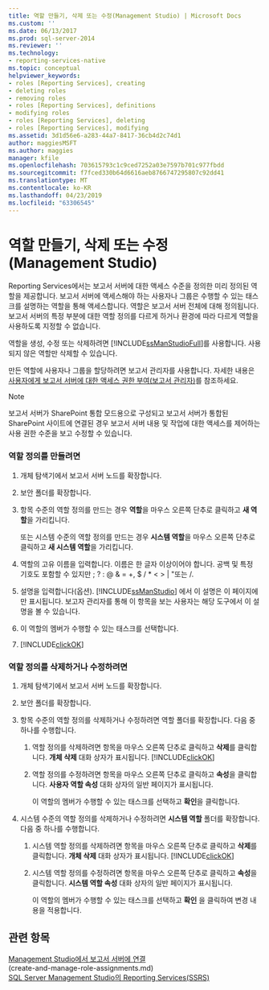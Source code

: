 ```yaml
---
title: 역할 만들기, 삭제 또는 수정(Management Studio) | Microsoft Docs
ms.custom: ''
ms.date: 06/13/2017
ms.prod: sql-server-2014
ms.reviewer: ''
ms.technology:
- reporting-services-native
ms.topic: conceptual
helpviewer_keywords:
- roles [Reporting Services], creating
- deleting roles
- removing roles
- roles [Reporting Services], definitions
- modifying roles
- roles [Reporting Services], deleting
- roles [Reporting Services], modifying
ms.assetid: 3d1d56e6-a283-44a7-8417-36cb4d2c74d1
author: maggiesMSFT
ms.author: maggies
manager: kfile
ms.openlocfilehash: 703615793c1c9ced7252a03e7597b701c977fbdd
ms.sourcegitcommit: f7fced330b64d6616aeb8766747295807c92dd41
ms.translationtype: MT
ms.contentlocale: ko-KR
ms.lasthandoff: 04/23/2019
ms.locfileid: "63306545"
---
```

# <a name="create-delete-or-modify-a-role-management-studio"></a>역할 만들기, 삭제 또는 수정(Management Studio)
  Reporting Services에서는 보고서 서버에 대한 액세스 수준을 정의한 미리 정의된 역할을 제공합니다. 보고서 서버에 액세스해야 하는 사용자나 그룹은 수행할 수 있는 태스크를 설명하는 역할을 통해 액세스합니다. 역할은 보고서 서버 전체에 대해 정의됩니다. 보고서 서버의 특정 부분에 대한 역할 정의를 다르게 하거나 환경에 따라 다르게 역할을 사용하도록 지정할 수 없습니다.  
  
 역할을 생성, 수정 또는 삭제하려면 [!INCLUDE[ssManStudioFull](../../includes/ssmanstudiofull-md.md)]를 사용합니다. 사용되지 않은 역할만 삭제할 수 있습니다.  
  
 만든 역할에 사용자나 그룹을 할당하려면 보고서 관리자를 사용합니다. 자세한 내용은 [사용자에게 보고서 서버에 대한 액세스 권한 부여&#40;보고서 관리자&#41;](grant-user-access-to-a-report-server.md)를 참조하세요.  
  
> [!NOTE]  
>  보고서 서버가 SharePoint 통합 모드용으로 구성되고 보고서 서버가 통합된 SharePoint 사이트에 연결된 경우 보고서 서버 내용 및 작업에 대한 액세스를 제어하는 사용 권한 수준을 보고 수정할 수 있습니다.  
  
### <a name="to-create-a-role-definition"></a>역할 정의를 만들려면  
  
1.  개체 탐색기에서 보고서 서버 노드를 확장합니다.  
  
2.  보안 폴더를 확장합니다.  
  
3.  항목 수준의 역할 정의를 만드는 경우 **역할**을 마우스 오른쪽 단추로 클릭하고 **새 역할**을 가리킵니다.  
  
     또는 시스템 수준의 역할 정의를 만드는 경우 **시스템 역할**을 마우스 오른쪽 단추로 클릭하고 **새 시스템 역할**을 가리킵니다.  
  
4.  역할의 고유 이름을 입력합니다. 이름은 한 글자 이상이어야 합니다. 공백 및 특정 기호도 포함할 수 있지만 ; ? : \@ & = +, $ / * \< > | "또는 /.  
  
5.  설명을 입력합니다(옵션). [!INCLUDE[ssManStudio](../../includes/ssmanstudio-md.md)] 에서 이 설명은 이 페이지에만 표시됩니다. 보고자 관리자를 통해 이 항목을 보는 사용자는 해당 도구에서 이 설명을 볼 수 있습니다.  
  
6.  이 역할의 멤버가 수행할 수 있는 태스크를 선택합니다.  
  
7.  [!INCLUDE[clickOK](../../includes/clickok-md.md)]  
  
### <a name="to-delete-or-modify-a-role-definition"></a>역할 정의를 삭제하거나 수정하려면  
  
1.  개체 탐색기에서 보고서 서버 노드를 확장합니다.  
  
2.  보안 폴더를 확장합니다.  
  
3.  항목 수준의 역할 정의를 삭제하거나 수정하려면 역할 폴더를 확장합니다. 다음 중 하나를 수행합니다.  
  
    1.  역할 정의를 삭제하려면 항목을 마우스 오른쪽 단추로 클릭하고 **삭제**를 클릭합니다. **개체 삭제** 대화 상자가 표시됩니다. [!INCLUDE[clickOK](../../includes/clickok-md.md)]  
  
    2.  역할 정의를 수정하려면 항목을 마우스 오른쪽 단추로 클릭하고 **속성**을 클릭합니다. **사용자 역할 속성** 대화 상자의 일반 페이지가 표시됩니다.  
  
         이 역할의 멤버가 수행할 수 있는 태스크를 선택하고 **확인**을 클릭합니다.  
  
4.  시스템 수준의 역할 정의를 삭제하거나 수정하려면 **시스템 역할** 폴더를 확장합니다. 다음 중 하나를 수행합니다.  
  
    1.  시스템 역할 정의를 삭제하려면 항목을 마우스 오른쪽 단추로 클릭하고 **삭제**를 클릭합니다. **개체 삭제** 대화 상자가 표시됩니다. [!INCLUDE[clickOK](../../includes/clickok-md.md)]  
  
    2.  시스템 역할 정의를 수정하려면 항목을 마우스 오른쪽 단추로 클릭하고 **속성**을 클릭합니다. **시스템 역할 속성** 대화 상자의 일반 페이지가 표시됩니다.  
  
         이 역할의 멤버가 수행할 수 있는 태스크를 선택하고 **확인** 을 클릭하여 변경 내용을 적용합니다.  
  
## <a name="see-also"></a>관련 항목  
 [Management Studio에서 보고서 서버에 연결](../tools/connect-to-a-report-server-in-management-studio.md)   
 (create-and-manage-role-assignments.md)   
 [SQL Server Management Studio의 Reporting Services&#40;SSRS&#41;](../tools/reporting-services-in-sql-server-management-studio-ssrs.md)  
  
  
